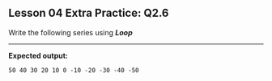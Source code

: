 ## Lesson 04 Extra Practice: Q2.6
Write the following series using **_Loop_**

<hr>

**Expected output:** 
```
50 40 30 20 10 0 -10 -20 -30 -40 -50
```
